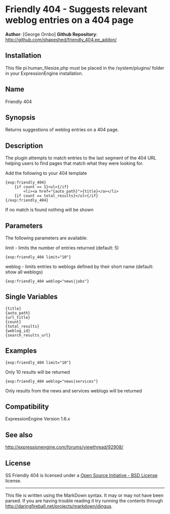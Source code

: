 Friendly 404 - Suggests relevant weblog entries on a 404 page
===========================================================================

**Author**: [George Ornbo]
**Github Repository**: <http://github.com/shapeshed/friendly_404.ee_addon/>

Installation
-----

This file pi.human_filesize.php must be placed in the /system/plugins/ folder in your ExpressionEngine installation.

Name
------------------

Friendly 404

Synopsis
-------

Returns suggestions of weblog entries on a 404 page.

Description
-------

The plugin attempts to match entries to the last segment of the 404 URL helping users to find pages that match what they were looking for.

Add the following to your 404 template

	{exp:friendly_404}
		{if count == 1}<ul>{/if}
			<li><a href="{auto_path}">{title}</a></li>
		{if count == total_results}</ul>{/if}
	{/exp:friendly_404}

If no match is found nothing will be shown

Parameters
-------

The following parameters are available:

limit - limits the number of entries returned (default: 5)

	{exp:friendly_404 limit="10"} 
	
weblog - limits entries to weblogs defined by their short name (default: show all weblogs)

	{exp:friendly_404 weblog="news|jobs"} 
	
Single Variables
-------

	{title}
	{auto_path}
	{url_title}
	{count}
	{total_results}
	{weblog_id}
	{search_results_url}
	
Examples
-------

	{exp:friendly_404 limit="10"}
	
Only 10 results will be returned

	{exp:friendly_404 weblog="news|services"}
	
Only results from the news and services weblogs will be returned	
	
Compatibility
-------

ExpressionEngine Version 1.6.x

See also
-------

http://expressionengine.com/forums/viewthread/92908/
	
License
-------

SS Friendly 404 is licensed under a [Open Source Initiative - BSD License][] license.

---

This file is written using the MarkDown syntax. It may or may not have been parsed. If you are having trouble reading it try running the contents through http://daringfireball.net/projects/markdown/dingus.

[Shape Shed]: http://shapeshed.com/
[ExpressionEngine]:http://www.expressionengine.com/index.php?affiliate=shapeshed
[Open Source Initiative - BSD License]: http://opensource.org/licenses/bsd-license.php